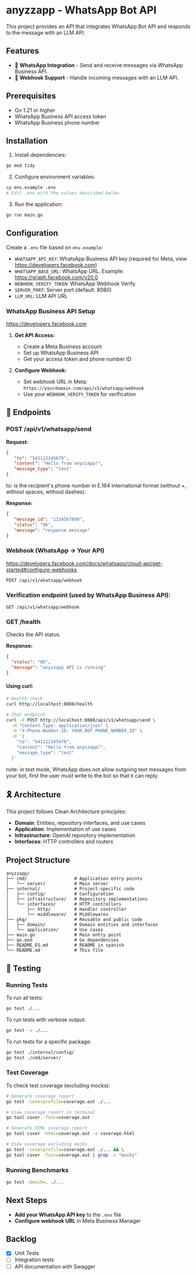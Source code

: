# anyzzapp - WhatsApp Bot API

This project provides an API that integrates WhatsApp Bot API and responds to the message with an LLM API.

## Features

- 📱 **WhatsApp Integration** - Send and receive messages via WhatsApp Business API.
- 🔄 **Webhook Support** - Handle incoming messages with an LLM API.

## Prerequisites

- Go 1.21 or higher
- WhatsApp Business API access token
- WhatsApp Business phone number

## Installation

1. Install dependencies:

```bash
go mod tidy
```

2. Configure environment variables:

```bash
cp env.example .env
# Edit .env with the values described below.
```

3. Run the application:

```bash
go run main.go
```

## Configuration

Create a `.env` file based on `env.example`:

- `WHATSAPP_API_KEY`: WhatsApp Business API key (required for Meta, view https://developers.facebook.com)
- `WHATSAPP_BASE_URL`: WhatsApp URL. Example: https://graph.facebook.com/v20.0
- `WEBHOOK_VERIFY_TOKEN`: WhatsApp Webhook Verify.
- `SERVER_PORT`: Server port (default: 8080)
- `LLM_URL`: LLM API URL

### WhatsApp Business API Setup

https://developers.facebook.com

1. **Get API Access:**
    - Create a Meta Business account
    - Set up WhatsApp Business API
    - Get your access token and phone number ID

2. **Configure Webhook:**
    - Set webhook URL in Meta: `https://yourdomain.com/api/v1/whatsapp/webhook`
    - Use your `WEBHOOK_VERIFY_TOKEN` for verification

## 📡 Endpoints

### POST /api/v1/whatsapp/send

**Request:**

```json
{
   "to": "541112345678", 
   "content": "Hello from anyzzapp!", 
   "message_type": "text"
}
```

to: is the recipient's phone number in E.164 international format (without +, without spaces, without dashes).

**Response:**

```json
{
   "message_id": "1234567890", 
   "status": "OK",
   "message": "response message"
}
```

### Webhook (WhatsApp → Your API)

https://developers.facebook.com/docs/whatsapp/cloud-api/get-started#configure-webhooks

```
POST /api/v1/whatsapp/webhook
```

### Verification endpoint (used by WhatsApp Business API):

```
GET /api/v1/whatsapp/webhook
```

### GET /health

Checks the API status.

**Response:**

```json
{
  "status": "OK",
  "message": "anyzzapp API is running"
}
```

#### Using curl:

```bash
# Health check
curl http://localhost:8080/health

# Chat endpoint
curl -X POST http://localhost:8080/api/v1/whatsapp/send \
  -H "Content-Type: application/json" \
  -H "X-Phone-Number-ID: YOUR_BOT_PHONE_NUMBER_ID" \
  -d '{
    "to": "541112345678",
    "content": "Hello from anyzzapp!",
    "message_type": "text"
  }'
```

note: in test mode, WhatsApp does not allow outgoing text messages from your bot, first the user must write to the bot so that it can reply.

## 🎗️ Architecture

This project follows Clean Architecture principles:

- **Domain**: Entities, repository interfaces, and use cases
- **Application**: Implementation of use cases
- **Infrastructure**: OpenAI repository implementation
- **Interfaces**: HTTP controllers and routers

## Project Structure

```
anyzzapp/
├── cmd/                  # Application entry points
│   └── server/           # Main server
├── internal/             # Project-specific code
│   ├── config/           # Configuration
│   ├── infrastructure/   # Repository implementations
│   └── interfaces/       # HTTP controllers
│       ├── http/         # Handler controller
│       └── middleware/   # Middlewares
├── pkg/                  # Reusable and public code
│   ├── domain/           # Domain entities and interfaces
│   └── application/      # Use cases
├── main.go               # Main entry point
├── go.mod                # Go dependencies
├── README_ES.md          # README in spanish
└── README.md             # This file
```

## 🧪 Testing

### Running Tests

To run all tests:

```bash
go test ./...
```

To run tests with verbose output:

```bash
go test -v ./...
```

To run tests for a specific package:

```bash
go test ./internal/config/
go test ./cmd/server/
```

### Test Coverage

To check test coverage (excluding mocks):

```bash
# Generate coverage report
go test -coverprofile=coverage.out ./...

# View coverage report in terminal
go tool cover -func=coverage.out

# Generate HTML coverage report
go tool cover -html=coverage.out -o coverage.html

# View coverage excluding mocks
go test -coverprofile=coverage.out ./... && \
go tool cover -func=coverage.out | grep -v "mocks"
```

### Running Benchmarks

```bash
go test -bench=. ./...
```

## Next Steps

- **Add your WhatsApp API key** to the `.env` file
- **Configure webhook URL** in Meta Business Manager

## Backlog

- [x] Unit Tests 
- [ ] Integration tests
- [ ] API documentation with Swagger